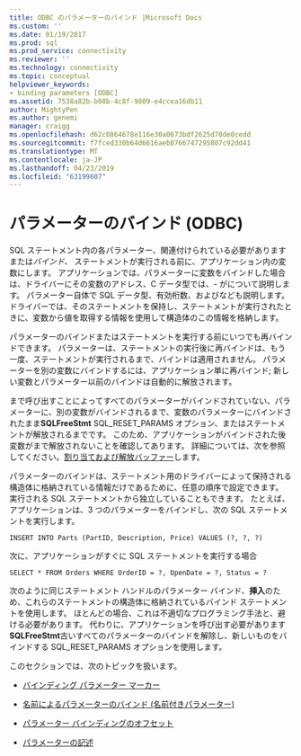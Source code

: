 ```yaml
---
title: ODBC のパラメーターのバインド |Microsoft Docs
ms.custom: ''
ms.date: 01/19/2017
ms.prod: sql
ms.prod_service: connectivity
ms.reviewer: ''
ms.technology: connectivity
ms.topic: conceptual
helpviewer_keywords:
- binding parameters [ODBC]
ms.assetid: 7538a82b-b08b-4c8f-9809-e4ccea16db11
author: MightyPen
ms.author: genemi
manager: craigg
ms.openlocfilehash: d62c0864678e116e30a0673bdf2625d70de0cedd
ms.sourcegitcommit: f7fced330b64d6616aeb8766747295807c92dd41
ms.translationtype: MT
ms.contentlocale: ja-JP
ms.lasthandoff: 04/23/2019
ms.locfileid: "63199607"
---
```

# <a name="binding-parameters-odbc"></a>パラメーターのバインド (ODBC)
SQL ステートメント内の各パラメーター、関連付けられている必要がありますまたは*バインド、* ステートメントが実行される前に、アプリケーション内の変数にします。 アプリケーションでは、パラメーターに変数をバインドした場合は、ドライバーにその変数のアドレス、C データ型では、- がについて説明します。 パラメーター自体で SQL データ型、有効桁数、およびなども説明します。 ドライバーでは、そのステートメントを保持し、ステートメントが実行されたときに、変数から値を取得する情報を使用して構造体のこの情報を格納します。  
  
 パラメーターのバインドまたはステートメントを実行する前にいつでも再バインドできます。 パラメーターは、ステートメントの実行後に再バインドは、もう一度、ステートメントが実行されるまで、バインドは適用されません。 パラメーターを別の変数にバインドするには、アプリケーション単に再バインド; 新しい変数とパラメーター以前のバインドは自動的に解放されます。  
  
 まで呼び出すことによってすべてのパラメーターがバインドされていない、パラメーターに、別の変数がバインドされるまで、変数のパラメーターにバインドされたまま**SQLFreeStmt** SQL_RESET_PARAMS オプション、またはステートメントが解放されるまでです。 このため、アプリケーションがバインドされた後変数がまで解放されないことを確認してあります。 詳細については、次を参照してください。[割り当ておよび解放バッファー](../../../odbc/reference/develop-app/allocating-and-freeing-buffers.md)します。  
  
 パラメーターのバインドは、ステートメント用のドライバーによって保持される構造体に格納されている情報だけであるために、任意の順序で設定できます。 実行される SQL ステートメントから独立していることもできます。 たとえば、アプリケーションは、3 つのパラメーターをバインドし、次の SQL ステートメントを実行します。  
  
```  
INSERT INTO Parts (PartID, Description, Price) VALUES (?, ?, ?)  
```  
  
 次に、アプリケーションがすぐに SQL ステートメントを実行する場合  
  
```  
SELECT * FROM Orders WHERE OrderID = ?, OpenDate = ?, Status = ?  
```  
  
 次のように同じステートメント ハンドルのパラメーター バインド、**挿入**のため、これらのステートメントの構造体に格納されているバインド ステートメントを使用します。 ほとんどの場合、これは不適切なプログラミング手法と、避ける必要があります。 代わりに、アプリケーションを呼び出す必要があります**SQLFreeStmt**古いすべてのパラメーターのバインドを解除し、新しいものをバインドする SQL_RESET_PARAMS オプションを使用します。  
  
 このセクションでは、次のトピックを扱います。  
  
-   [バインディング パラメーター マーカー](../../../odbc/reference/develop-app/binding-parameter-markers.md)  
  
-   [名前によるパラメーターのバインド (名前付きパラメーター)](../../../odbc/reference/develop-app/binding-parameters-by-name-named-parameters.md)  
  
-   [パラメーター バインディングのオフセット](../../../odbc/reference/develop-app/parameter-binding-offsets.md)  
  
-   [パラメーターの記述](../../../odbc/reference/develop-app/describing-parameters.md)
